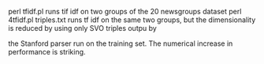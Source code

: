 perl tfidf.pl runs tif idf on two groups of the 20 newsgroups dataset
perl 4tfidf.pl triples.txt runs tf idf on the same two groups, but the dimensionality is reduced by using only SVO triples outpu by 

the Stanford parser run on the training set. The numerical increase in performance is striking. 
